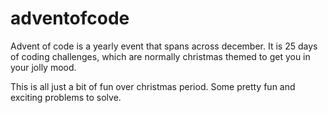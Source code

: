# adventofcode

Advent of code is a yearly event that spans across december. 
It is 25 days of coding challenges, which are normally christmas themed to get you in your jolly mood.

This is all just a bit of fun over christmas period. Some pretty fun and exciting problems to solve.

